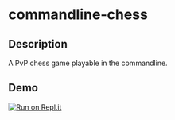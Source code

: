 # commandline-chess
## Description
A PvP chess game playable in the commandline.
## Demo
[![Run on Repl.it](https://repl.it/badge/github/LucaBla/commandline-hangman)](https://replit.com/@Lugga/commandline-chess)

